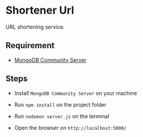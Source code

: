 # Shortener Url

URL shortening service.


## Requirement

* [MongoDB Community Server](https://www.mongodb.com/try/download/community)


## Steps

- Install `MongoDB Community Server` on your machine 

- Run `npm install` on the project folder

- Run `nodemon server.js` on the terminal

- Open the browser on `http://localhost:5000/`

